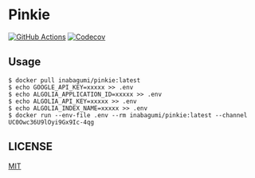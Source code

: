 # Pinkie

[![GitHub Actions](https://github.com/inabagumi/pinkie/workflows/Go/badge.svg)](https://github.com/inabagumi/pinkie/actions?query=workflow%3AGo) [![Codecov](https://codecov.io/gh/inabagumi/pinkie/branch/main/graph/badge.svg)](https://codecov.io/gh/inabagumi/pinkie)

## Usage

```console
$ docker pull inabagumi/pinkie:latest
$ echo GOOGLE_API_KEY=xxxxx >> .env
$ echo ALGOLIA_APPLICATION_ID=xxxxx >> .env
$ echo ALGOLIA_API_KEY=xxxxx >> .env
$ echo ALGOLIA_INDEX_NAME=xxxxx >> .env
$ docker run --env-file .env --rm inabagumi/pinkie:latest --channel UC0Owc36U9lOyi9Gx9Ic-4qg
```

## LICENSE

[MIT](LICENSE)
